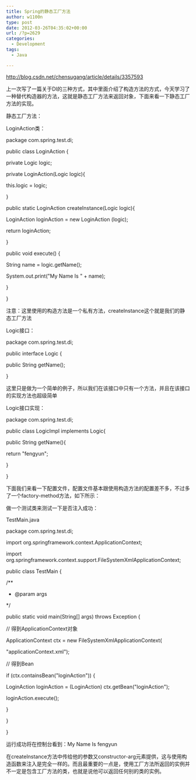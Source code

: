 ```yaml
---
title: Spring的静态工厂方法
author: w1100n
type: post
date: 2012-03-26T04:35:02+00:00
url: /?p=2629
categories:
  - Development
tags:
  - Java

---
```

http://blog.csdn.net/chensugang/article/details/3357593
  
上一次写了一篇关于DI的三种方式，其中里面介绍了构造方法的方式，今天学习了一种替代构造器的方法，这就是静态工厂方法来返回对象，下面来看一下静态工厂方法的实现。

静态工厂方法：
  
LoginAction类：
  
package com.spring.test.di;

public class LoginAction {
      
private Logic logic;

private LoginAction(Logic logic){
         
this.logic = logic;
      
}
      
public static LoginAction createInstance(Logic logic){
         
LoginAction loginAction = new LoginAction (logic);
         
return loginAction;
      
}

public void execute() {
         
String name = logic.getName();
         
System.out.print("My Name Is " + name);
      
}
  
}

注意：这里使用的构造方法是一个私有方法，createInstance这个就是我们的静态工厂方法
  
Logic接口：
  
package com.spring.test.di;

public interface Logic {
      
public String getName();
  
}
  
这里只是做为一个简单的例子，所以我们在该接口中只有一个方法，并且在该接口的实现方法也超级简单
  
Logic接口实现：
  
package com.spring.test.di;

public class LogicImpl implements Logic{

public String getName(){
         
return "fengyun";
      
}
  
}
  
下面我们来看一下配置文件，配置文件基本跟使用构造方法的配置差不多，不过多了一个factory-method方法，如下所示：
  
<bean id="logic" class="com.spring.test.di.LogicImpl"/>
  
<bean id="loginAction" class="com.spring.test.di.LoginAction" factory-method="createInstance">
    
<constructor-arg ref="logic"></constructor-arg>
  
</bean>

做一个测试类来测试一下是否注入成功：
  
TestMain.java

package com.spring.test.di;

import org.springframework.context.ApplicationContext;
  
import org.springframework.context.support.FileSystemXmlApplicationContext;

public class TestMain {
      
/**
       
* @param args
       
*/
      
public static void main(String[] args) throws Exception {
         
// 得到ApplicationContext对象
         
ApplicationContext ctx = new FileSystemXmlApplicationContext(
                
"applicationContext.xml");
         
// 得到Bean
         
if (ctx.containsBean("loginAction")) {
             
LoginAction loginAction = (LoginAction) ctx.getBean("loginAction");
             
loginAction.execute();
         
}
      
}
  
}
  
运行成功将在控制台看到：My Name Is fengyun

在createInstance方法中传给他的参数又constructor-arg元素提供，这与使用构造函数来注入是完全一样的。而且最重要的一点是，使用工厂方法所返回的实例并不一定是包含工厂方法的类，也就是说他可以返回任何别的类的实例。